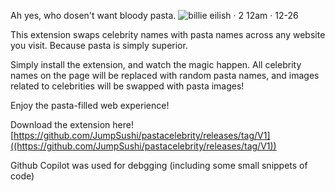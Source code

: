 Ah yes, who dosen't want bloody pasta.
![billie eilish · 2 12am · 12-26](https://github.com/user-attachments/assets/096849db-009d-4c93-b9dc-e503bf56640d)

This extension swaps celebrity names with pasta names across any website you visit. Because pasta is simply superior.

Simply install the extension, and watch the magic happen. All celebrity names on the page will be replaced with random pasta names, and images related to celebrities will be swapped with pasta images!

Enjoy the pasta-filled web experience!


Download the extension here!
[https://github.com/JumpSushi/pastacelebrity/releases/tag/V1]((https://github.com/JumpSushi/pastacelebrity/releases/tag/V1))

Github Copilot was used for debgging (including some small snippets of code)
